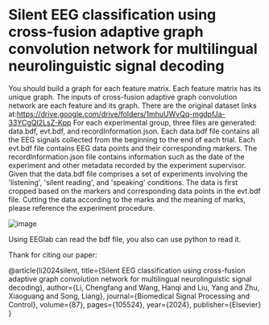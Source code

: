 # Silent EEG classification using cross-fusion adaptive graph convolution network for multilingual neurolinguistic signal decoding


You should build a graph for each feature matrix. Each feature matrix has its unique graph.
The inputs of cross-fusion adaptive graph convolution network are each feature and its graph.
There are the original dataset links at:https://drive.google.com/drive/folders/1mhuUWvQq-mgdpfJa-33YCgQI2LsZ-Kpp
For each experimental group, three files are generated: data.bdf, evt.bdf, and recordInformation.json. 
Each data.bdf file contains all the EEG signals collected from the beginning to the end of each trial. 
Each evt.bdf file contains EEG data points and their corresponding markers.
The recordInformation.json file contains information such as the date of the experiment and other metadata recorded by the experiment supervisor.
Given that the data.bdf file comprises a set of experiments involving the 'listening', 'silent reading', and 'speaking' conditions. The data is first cropped based on the markers and corresponding data points in the evt.bdf file. 
Cutting the data according to the marks and the meaning of marks, please reference the experiment procedure.

![image](https://github.com/cfli20/cross-fusion-adaptive-graph-convolution-network/assets/32564661/245c833f-7720-4db7-9b8d-686d6da43ed7)

Using EEGlab can read the bdf file, you also can use python to read it.



Thank for citing our paper:

@article{li2024silent,
  title={Silent EEG classification using cross-fusion adaptive graph convolution network for multilingual neurolinguistic signal decoding},
  author={Li, Chengfang and Wang, Hanqi and Liu, Yang and Zhu, Xiaoguang and Song, Liang},
  journal={Biomedical Signal Processing and Control},
  volume={87},
  pages={105524},
  year={2024},
  publisher={Elsevier}
}

 
